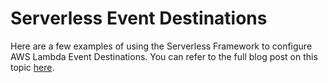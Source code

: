 # Serverless Event Destinations

Here are a few examples of using the Serverless Framework to configure AWS Lambda Event Destinations. You can refer to the full blog post on this topic [here](https://serverless.com/blog/lambda-destinations).